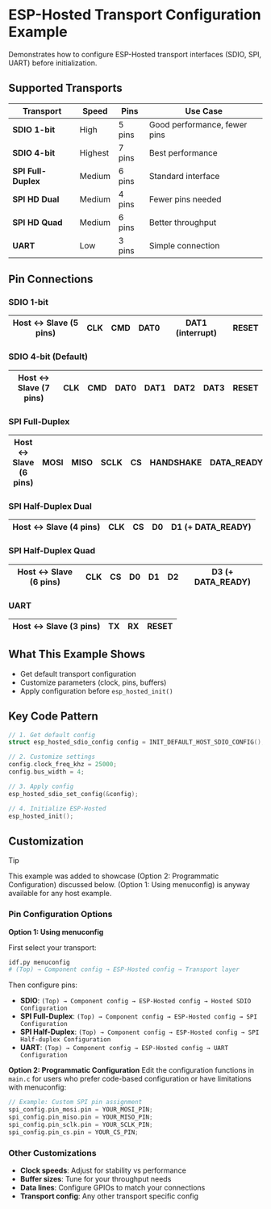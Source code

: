 # ESP-Hosted Transport Configuration Example

Demonstrates how to configure ESP-Hosted transport interfaces (SDIO, SPI, UART) before initialization.

## Supported Transports

| Transport | Speed | Pins | Use Case |
|-----------|-------|------|----------|
| **SDIO 1-bit** | High | 5 pins | Good performance, fewer pins |
| **SDIO 4-bit** | Highest | 7 pins | Best performance |
| **SPI Full-Duplex** | Medium | 6 pins | Standard interface |
| **SPI HD Dual** | Medium | 4 pins | Fewer pins needed |
| **SPI HD Quad** | Medium | 6 pins | Better throughput |
| **UART** | Low | 3 pins | Simple connection |

## Pin Connections

### SDIO 1-bit
| Host <-> Slave (5 pins) | CLK | CMD | DAT0 | DAT1 (interrupt) | RESET |
|---|---|---|---|---|---|

### SDIO 4-bit (Default)
| Host <-> Slave (7 pins) | CLK | CMD | DAT0 | DAT1 | DAT2 | DAT3 | RESET |
|---|---|---|---|---|---|---|---|

### SPI Full-Duplex
| Host <-> Slave (6 pins) | MOSI | MISO | SCLK | CS | HANDSHAKE | DATA_READY |
|---|---|---|---|---|---|---|

### SPI Half-Duplex Dual
| Host <-> Slave (4 pins) | CLK | CS | D0 | D1 (+ DATA_READY) |
|---|---|---|---|---|

### SPI Half-Duplex Quad
| Host <-> Slave (6 pins) | CLK | CS | D0 | D1 | D2 | D3 (+ DATA_READY) |
|---|---|---|---|---|---|---|

### UART
| Host <-> Slave (3 pins) | TX | RX | RESET |
|---|---|---|---|

## What This Example Shows

- Get default transport configuration
- Customize parameters (clock, pins, buffers)
- Apply configuration before `esp_hosted_init()`

## Key Code Pattern

```c
// 1. Get default config
struct esp_hosted_sdio_config config = INIT_DEFAULT_HOST_SDIO_CONFIG();

// 2. Customize settings
config.clock_freq_khz = 25000;
config.bus_width = 4;

// 3. Apply config
esp_hosted_sdio_set_config(&config);

// 4. Initialize ESP-Hosted
esp_hosted_init();
```

## Customization

> [!TIP]
>
> This example was added to showcase (Option 2: Programmatic Configuration) discussed below.
> (Option 1: Using menuconfig) is anyway available for any host example.

### Pin Configuration Options

**Option 1: Using menuconfig**

First select your transport:
```bash
idf.py menuconfig
# (Top) → Component config → ESP-Hosted config → Transport layer
```

Then configure pins:
- **SDIO**: `(Top) → Component config → ESP-Hosted config → Hosted SDIO Configuration`
- **SPI Full-Duplex**: `(Top) → Component config → ESP-Hosted config → SPI Configuration`
- **SPI Half-Duplex**: `(Top) → Component config → ESP-Hosted config → SPI Half-duplex Configuration`
- **UART**: `(Top) → Component config → ESP-Hosted config → UART Configuration`

**Option 2: Programmatic Configuration**
Edit the configuration functions in `main.c` for users who prefer code-based configuration or have limitations with menuconfig:

```c
// Example: Custom SPI pin assignment
spi_config.pin_mosi.pin = YOUR_MOSI_PIN;
spi_config.pin_miso.pin = YOUR_MISO_PIN;
spi_config.pin_sclk.pin = YOUR_SCLK_PIN;
spi_config.pin_cs.pin = YOUR_CS_PIN;
```

### Other Customizations
- **Clock speeds**: Adjust for stability vs performance
- **Buffer sizes**: Tune for your throughput needs
- **Data lines**: Configure GPIOs to match your connections
- **Transport config**: Any other transport specific config
